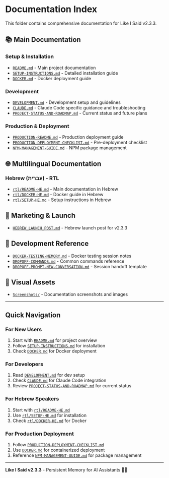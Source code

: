 # Documentation Index

This folder contains comprehensive documentation for Like I Said v2.3.3.

## 📚 Main Documentation

### Setup & Installation
- [`README.md`](./README.md) - Main project documentation
- [`SETUP-INSTRUCTIONS.md`](./SETUP-INSTRUCTIONS.md) - Detailed installation guide
- [`DOCKER.md`](./DOCKER.md) - Docker deployment guide

### Development
- [`DEVELOPMENT.md`](./DEVELOPMENT.md) - Development setup and guidelines
- [`CLAUDE.md`](./CLAUDE.md) - Claude Code specific guidance and troubleshooting
- [`PROJECT-STATUS-AND-ROADMAP.md`](./PROJECT-STATUS-AND-ROADMAP.md) - Current status and future plans

### Production & Deployment
- [`PRODUCTION-README.md`](./PRODUCTION-README.md) - Production deployment guide
- [`PRODUCTION-DEPLOYMENT-CHECKLIST.md`](./PRODUCTION-DEPLOYMENT-CHECKLIST.md) - Pre-deployment checklist
- [`NPM-MANAGEMENT-GUIDE.md`](./NPM-MANAGEMENT-GUIDE.md) - NPM package management

## 🌐 Multilingual Documentation

### Hebrew (עברית) - RTL
- [`rtl/README-HE.md`](./rtl/README-HE.md) - Main documentation in Hebrew
- [`rtl/DOCKER-HE.md`](./rtl/DOCKER-HE.md) - Docker guide in Hebrew
- [`rtl/SETUP-HE.md`](./rtl/SETUP-HE.md) - Setup instructions in Hebrew

## 📰 Marketing & Launch

- [`HEBREW_LAUNCH_POST.md`](./HEBREW_LAUNCH_POST.md) - Hebrew launch post for v2.3.3

## 🔧 Development Reference

- [`DOCKER-TESTING-MEMORY.md`](./DOCKER-TESTING-MEMORY.md) - Docker testing session notes
- [`DROPOFF-COMMANDS.md`](./DROPOFF-COMMANDS.md) - Common commands reference
- [`DROPOFF-PROMPT-NEW-CONVERSATION.md`](./DROPOFF-PROMPT-NEW-CONVERSATION.md) - Session handoff template

## 📸 Visual Assets

- [`Screenshots/`](./Screenshots/) - Documentation screenshots and images

---

## Quick Navigation

### For New Users
1. Start with [`README.md`](./README.md) for project overview
2. Follow [`SETUP-INSTRUCTIONS.md`](./SETUP-INSTRUCTIONS.md) for installation
3. Check [`DOCKER.md`](./DOCKER.md) for Docker deployment

### For Developers
1. Read [`DEVELOPMENT.md`](./DEVELOPMENT.md) for dev setup
2. Check [`CLAUDE.md`](./CLAUDE.md) for Claude Code integration
3. Review [`PROJECT-STATUS-AND-ROADMAP.md`](./PROJECT-STATUS-AND-ROADMAP.md) for current status

### For Hebrew Speakers
1. Start with [`rtl/README-HE.md`](./rtl/README-HE.md)
2. Use [`rtl/SETUP-HE.md`](./rtl/SETUP-HE.md) for installation
3. Check [`rtl/DOCKER-HE.md`](./rtl/DOCKER-HE.md) for Docker

### For Production Deployment
1. Follow [`PRODUCTION-DEPLOYMENT-CHECKLIST.md`](./PRODUCTION-DEPLOYMENT-CHECKLIST.md)
2. Use [`DOCKER.md`](./DOCKER.md) for containerized deployment
3. Reference [`NPM-MANAGEMENT-GUIDE.md`](./NPM-MANAGEMENT-GUIDE.md) for package management

---

**Like I Said v2.3.3** - Persistent Memory for AI Assistants 🧠✨